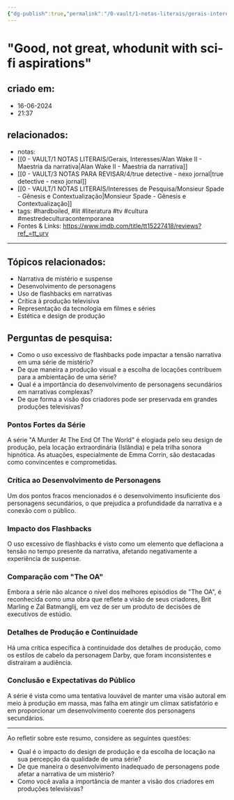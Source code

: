 ```yaml
---
{"dg-publish":true,"permalink":"/0-vault/1-notas-literais/gerais-interesses/a-murder-at-the-end-of-the-world-serie-televisiva-da-fx/","tags":["hardboiled","lit","literatura","tv","cultura","mestredeculturacontemporanea"],"dgHomeLink":true,"dgShowLocalGraph":true,"dgShowFileTree":true,"dgEnableSearch":true}
---
```


# "Good, not great, whodunit with sci-fi aspirations"

## criado em: 
- 16-06-2024
- 21:37
## relacionados:
- notas:
-  [[0 - VAULT/1 NOTAS LITERAIS/Gerais, Interesses/Alan Wake II - Maestria da narrativa\|Alan Wake II - Maestria da narrativa]]
- [[0 - VAULT/3 NOTAS PARA REVISAR/4/true detective - nexo jornal\|true detective - nexo jornal]]
- [[0 - VAULT/1 NOTAS LITERAIS/Interesses de Pesquisa/Monsieur Spade - Gênesis e Contextualização\|Monsieur Spade - Gênesis e Contextualização]]
- tags: #hardboiled, #lit #literatura #tv #cultura #mestredeculturacontemporanea 
- Fontes & Links:  https://www.imdb.com/title/tt15227418/reviews?ref_=tt_urv
---

## Tópicos relacionados:
- Narrativa de mistério e suspense
- Desenvolvimento de personagens
- Uso de flashbacks em narrativas
- Crítica à produção televisiva
- Representação da tecnologia em filmes e séries
- Estética e design de produção

## Perguntas de pesquisa:
- Como o uso excessivo de flashbacks pode impactar a tensão narrativa em uma série de mistério?
- De que maneira a produção visual e a escolha de locações contribuem para a ambientação de uma série?
- Qual é a importância do desenvolvimento de personagens secundários em narrativas complexas?
- De que forma a visão dos criadores pode ser preservada em grandes produções televisivas?

### **Pontos Fortes da Série**
A série "A Murder At The End Of The World" é elogiada pelo seu design de produção, pela locação extraordinária (Islândia) e pela trilha sonora hipnótica. As atuações, especialmente de Emma Corrin, são destacadas como convincentes e comprometidas.

### **Crítica ao Desenvolvimento de Personagens**
Um dos pontos fracos mencionados é o desenvolvimento insuficiente dos personagens secundários, o que prejudica a profundidade da narrativa e a conexão com o público.

### **Impacto dos Flashbacks**
O uso excessivo de flashbacks é visto como um elemento que deflaciona a tensão no tempo presente da narrativa, afetando negativamente a experiência de suspense.

### **Comparação com "The OA"**
Embora a série não alcance o nível dos melhores episódios de "The OA", é reconhecida como uma obra que reflete a visão de seus criadores, Brit Marling e Zal Batmanglij, em vez de ser um produto de decisões de executivos de estúdio.

### **Detalhes de Produção e Continuidade**
Há uma crítica específica à continuidade dos detalhes de produção, como os estilos de cabelo da personagem Darby, que foram inconsistentes e distraíram a audiência.

### **Conclusão e Expectativas do Público**
A série é vista como uma tentativa louvável de manter uma visão autoral em meio à produção em massa, mas falha em atingir um clímax satisfatório e em proporcionar um desenvolvimento coerente dos personagens secundários.

---

Ao refletir sobre este resumo, considere as seguintes questões:
- Qual é o impacto do design de produção e da escolha de locação na sua percepção da qualidade de uma série?
- De que maneira o desenvolvimento inadequado de personagens pode afetar a narrativa de um mistério?
- Como você avalia a importância de manter a visão dos criadores em produções televisivas?